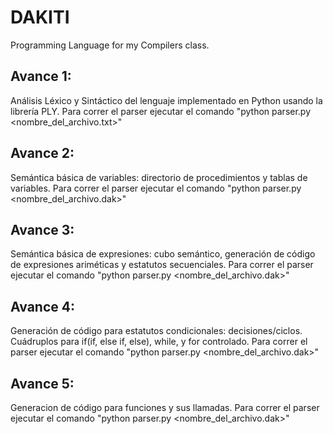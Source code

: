 # DAKITI
Programming Language for my Compilers class.


## Avance 1:
Análisis Léxico y Sintáctico del lenguaje implementado en Python usando la librería PLY. Para correr el parser ejecutar el comando "python parser.py <nombre_del_archivo.txt>"

## Avance 2:
Semántica básica de variables: directorio de procedimientos y tablas de variables. Para correr el parser ejecutar el comando "python parser.py <nombre_del_archivo.dak>"

## Avance 3:
Semántica básica de expresiones: cubo semántico, generación de código de expresiones ariméticas y estatutos secuenciales. Para correr el parser ejecutar el comando "python parser.py <nombre_del_archivo.dak>"

## Avance 4:
Generación de código para estatutos condicionales: decisiones/ciclos. Cuádruplos para if(if, else if, else), while, y for controlado. Para correr el parser ejecutar el comando "python parser.py <nombre_del_archivo.dak>"

## Avance 5:
Generacion de código para funciones y sus llamadas. Para correr el parser ejecutar el comando "python parser.py <nombre_del_archivo.dak>"